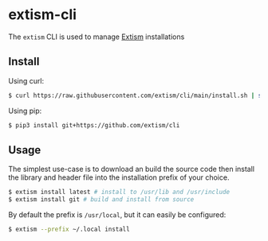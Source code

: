 # extism-cli

The `extism` CLI is used to manage [Extism](https://github.com/extism/extism) installations

## Install

Using curl:

```sh
$ curl https://raw.githubusercontent.com/extism/cli/main/install.sh | sh
```

Using pip:

```sh
$ pip3 install git+https://github.com/extism/cli
```

## Usage

The simplest use-case is to download an build the source code then install the library and header file into 
the installation prefix of your choice.

```sh
$ extism install latest # install to /usr/lib and /usr/include
$ extism install git # build and install from source
```

By default the prefix is `/usr/local`, but it can easily be configured:

```sh
$ extism --prefix ~/.local install
```
